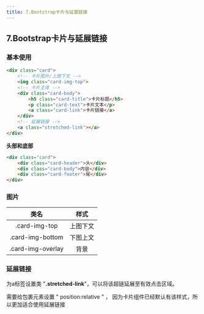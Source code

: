 ```yaml
---
title: 7.Bootstrap卡片与延展链接
---
```

## 7.Bootstrap卡片与延展链接


### 基本使用

```html
<div class="card">
    <!-- 卡片图片/上图下文 -->
    <img class="card-img-top">
    <!-- 卡片主体 -->
    <div class="card-body">
        <h5 class="card-title">卡片标题</h5>
        <p class="card-text">卡片文本</p>
        <a class="card-link">卡片链接</a>
    </div>
    <!-- 延展链接 -->
    <a class="stretched-link"></a>
</div>
```

**头部和底部**

```html
<div class="card">
    <div class="card-header">头</div>
    <div class="card-body">内容</div>
    <div class="card-footer">尾</div>
</div>
```

### 图片

|       类名        |   样式   |
| :---------------: | :------: |
|   .card-img-top   | 上图下文 |
| .card-img-bottom  | 下图上文 |
| .card-img-overlay |   背景   |

### 延展链接

为a标签设置类 "**.stretched-link**"，可以将该超链延展至有效点击区域。

需要给包裹元素设置 " position:relative " ， 因为卡片组件已经默认有该样式，所以更加适合使用延展链接